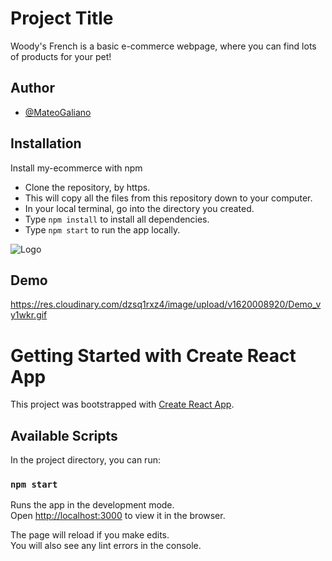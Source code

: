 # Project Title

Woody's French is a basic e-commerce webpage, where you can find lots of products for your pet!


## Author

- [@MateoGaliano](https://www.github.com/MateoGaliano)

  
## Installation 

Install my-ecommerce with npm

- Clone the repository, by https.
- This will copy all the files from this repository down to your computer.
- In your local terminal, go into the directory you created.
- Type `npm install` to install all dependencies.
- Type `npm start` to run the app locally.
    
![Logo](https://res.cloudinary.com/dzsq1rxz4/image/upload/v1620002557/logo/logo_x128rb.png)

    
## Demo

https://res.cloudinary.com/dzsq1rxz4/image/upload/v1620008920/Demo_vy1wkr.gif


# Getting Started with Create React App

This project was bootstrapped with [Create React App](https://github.com/facebook/create-react-app).

## Available Scripts

In the project directory, you can run:

### `npm start`

Runs the app in the development mode.\
Open [http://localhost:3000](http://localhost:3000) to view it in the browser.

The page will reload if you make edits.\
You will also see any lint errors in the console.

